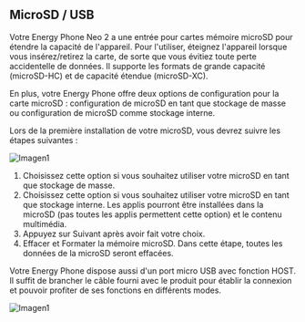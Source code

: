 ## MicroSD / USB

Votre Energy Phone Neo 2 a une entrée pour cartes mémoire microSD pour étendre la capacité de l'appareil. Pour l'utiliser, éteignez l'appareil lorsque vous insérez/retirez la carte, de sorte que vous évitiez toute perte accidentelle de données. Il supporte les formats de grande capacité (microSD-HC) et de capacité étendue (microSD-XC).

En plus, votre Energy Phone offre deux options de configuration pour la carte microSD : configuration de microSD en tant que stockage de masse ou configuration de microSD comme stockage interne.

Lors de la première installation de votre microSD, vous devrez suivre les étapes suivantes :

![Imagen1](http://static.energysistem.com/images/manuals/42762/57d6cd8fb4882.jpg)

1. Choisissez cette option si vous souhaitez utiliser votre microSD en tant que stockage de masse.
2. Choisissez cette option si vous souhaitez utiliser votre microSD en tant que stockage interne. Les applis pourront être installées dans la microSD (pas toutes les applis permettent cette option) et le contenu multimédia.
3. Appuyez sur Suivant après avoir fait votre choix.
4. Effacer et Formater la mémoire microSD. Dans cette étape, toutes les données de la microSD seront effacées.


Votre Energy Phone dispose aussi d'un port micro USB avec fonction HOST. Il suffit de brancher le câble fourni avec le produit pour établir la connexion et pouvoir profiter de ses fonctions en différents modes.

![Imagen1](http://static.energysistem.com/images/manuals/42762/57cd4c628e1e9.jpg)
